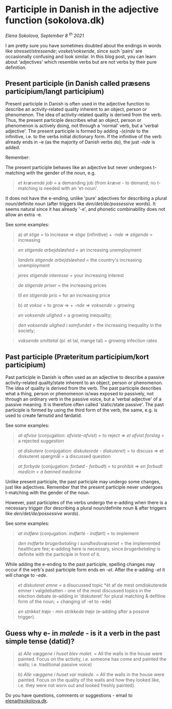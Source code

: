 # Participle in Danish in the adjective function (sokolova.dk)

*Elena Sokolova, September 8 <sup>th</sup> 2021*

I am pretty sure you have sometimes doubted about the endings in words like *stresset/stressende*; *vosket/voksende*, since such 'pairs' are occasionally confusing and look similar. In this blog post, you can learn about 'adjectives' which resemble verbs but are not verbs by their pure definition. 
 
## Present participle (in Danish called præsens participium/langt participium)
 
Present participle in Danish is often used in the adjective function to describe an activity-related quality inherent to an object, person or phenomenon. The idea of activity-related quality is derived from the verb. Thus, the present participle describes what an object, person or phenomenon is actively doing, not through a 'normal' verb, but a 'verbal adjective'. The present participle is formed by adding *-(e)nde* to the infinitive, i.e. to the verbs initial dictionary form. If the infinitive of the verb already ends in -e (as the majority of Danish verbs do), the just *-nde* is added.
 
Remember:
 
The present participle behaves like an adjective but never undergoes t-matching with the gender of the noun, e.g. 

> *et krævende job* = a demanding job (from *kræve* - to demand; no t-matching is needed with an 'et-noun'. 
 
It does not have the e-ending, unlike 'pure' adjectives for describing a plural noun/definite noun (after triggers like *den/det/de/possessive words*). It seems natural since it has already '-e', and phonetic combinability does not allow an extra -e.
 
See some examples:
 
> a) *at stige* = to increase => *stige* (infinitive) + *-nde* => *stigende* = increasing 
 
> *en stigende arbejdsløshed* = an increasing unemployment
 
> *landets stigende arbejdsløshed* = the country's increasing unemployment
 
> *jeres stigende interesse* = your increasing interest
 
> *de stigende priser* = the increasing prices
 
> *til en stigende pris* = for an increasing price <br>

 
> b) *at vokse* = to grow => + *-nde* => *voksende* = growing

> *en voksende ulighed* = a growing inequality; 
 
> *den voksende ulighed i samfundet* = the increasing inequality in the society;
 
> *voksende smittetal* (pl. et tal, mange tal) = growing infection rates
 

 
## Past participle (Præteritum participium/kort participium)
 
Past participle in Danish is often used as an adjective to describe a passive activity-related quality/state inherent to an object, person or phenomenon. The idea of quality is derived from the verb. The past participle describes what a thing, person or phenomenon is/was exposed to passively, not through an ordinary verb in the passive voice, but a 'verbal adjective' of a passive meaning. It is therefore often called 'static/state passive'. The past participle is formed by using the third form of the verb, the same, e.g. is used to create førnutid and førdatid. 
 
See some examples:
 
> *at afvise* (conjugation: *afviste*-*afvist*) = to reject => *et afvist forslag* = a rejected suggestion <br>
 
> *at diskutere* (conjugation: *diskuterede* - *diskuteret*) = to discuss => et diskuteret spørgmål = a discussed question <br>
 
> *at forbyde* (conjugation: *forbød* - *forbudt*) = to prohibit => *en forbudt medicin* = *a banned medicine* <br>

 
Unlike present participle, the past participle may undergo some changes, just like adjectives. 
Remember that the present participle never undergoes t-matching with the gender of the noun. 
 
However, past participles of the verbs undergo the e-adding when there is a necessary trigger (for describing a plural noun/definite noun & after triggers like *den/det/de/possessive words*). 
 
See some examples:
 
> *at indføre* (conjugation: *indførte* - *indført*) = to implement 

> *den indførte brugerbetaling i sundhedsvæsenet* = the implemented healthcare fee; 
e-adding here is necessary, since *brugerbetaling* is definite with the participle in front of it. 
 
While adding the e-ending to the past participle, spelling changes may occur if the verb's past participle form ends en *-et*. 
After the e-adding *-et* it will change to *-ede*.

> *et diskuteret emne* = a disucussed topic
> *ét af de mest omdiskuterede emner i valgdebatten - one of the most discussed topics in the election debate (e-adding in 'diskuteret' for plural matching & defitine form of the noun; + changing of -et to -ede) <br>

> *en strikket trøje* - *min strikkede trøje* (e-adding after a possive trigger). 
 
 
## Guess why e- in *malede* - is it a verb in the past simple tense (datid)?
 
> a) *Alle væggene i huset blev malet*. = All the walls in the house were painted. 
Focus on the activity, i.e. someone has come and painted the walls; i.e. traditional passive voice)
 
> b) *Alle væggene i huset var malede*. = All the walls in the house were painted. 
Focus on the quality of the walls and how they looked like, i.e. they were not worn out and looked freshly painted). 
 
Do you have questions, comments or suggestions - email to [elena@sokolova.dk](mailto:elena@sokolova.dk). 

<script async data-uid="135a810818" src="https://fantastic-artisan-8379.ck.page/135a810818/index.js"></script>

